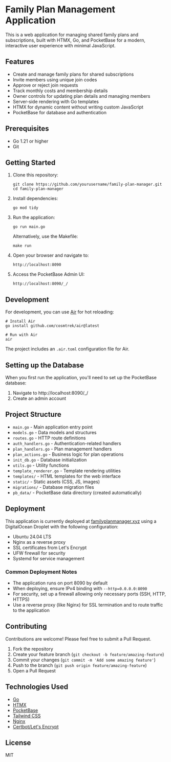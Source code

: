 # Family Plan Management Application

This is a web application for managing shared family plans and subscriptions, built with HTMX, Go, and PocketBase for a modern, interactive user experience with minimal JavaScript.

## Features

- Create and manage family plans for shared subscriptions
- Invite members using unique join codes
- Approve or reject join requests
- Track monthly costs and membership details
- Owner controls for updating plan details and managing members
- Server-side rendering with Go templates
- HTMX for dynamic content without writing custom JavaScript
- PocketBase for database and authentication

## Prerequisites

- Go 1.21 or higher
- Git

## Getting Started

1. Clone this repository:
   ```
   git clone https://github.com/yourusername/family-plan-manager.git
   cd family-plan-manager
   ```

2. Install dependencies:
   ```
   go mod tidy
   ```

3. Run the application:
   ```
   go run main.go
   ```
   
   Alternatively, use the Makefile:
   ```
   make run
   ```

4. Open your browser and navigate to:
   ```
   http://localhost:8090
   ```

5. Access the PocketBase Admin UI:
   ```
   http://localhost:8090/_/
   ```

## Development

For development, you can use [Air](https://github.com/cosmtrek/air) for hot reloading:

```
# Install Air
go install github.com/cosmtrek/air@latest

# Run with Air
air
```

The project includes an `.air.toml` configuration file for Air.

## Setting up the Database

When you first run the application, you'll need to set up the PocketBase database:

1. Navigate to http://localhost:8090/_/
2. Create an admin account
   
## Project Structure

- `main.go` - Main application entry point
- `models.go` - Data models and structures
- `routes.go` - HTTP route definitions
- `auth_handlers.go` - Authentication-related handlers
- `plan_handlers.go` - Plan management handlers
- `plan_actions.go` - Business logic for plan operations
- `init_db.go` - Database initialization
- `utils.go` - Utility functions
- `template_renderer.go` - Template rendering utilities
- `templates/` - HTML templates for the web interface
- `static/` - Static assets (CSS, JS, images)
- `migrations/` - Database migration files
- `pb_data/` - PocketBase data directory (created automatically)

## Deployment

This application is currently deployed at [familyplanmanager.xyz](https://familyplanmanager.xyz) using a DigitalOcean Droplet with the following configuration:

- Ubuntu 24.04 LTS
- Nginx as a reverse proxy
- SSL certificates from Let's Encrypt
- UFW firewall for security
- Systemd for service management

### Common Deployment Notes

- The application runs on port 8090 by default
- When deploying, ensure IPv4 binding with `--http=0.0.0.0:8090`
- For security, set up a firewall allowing only necessary ports (SSH, HTTP, HTTPS)
- Use a reverse proxy (like Nginx) for SSL termination and to route traffic to the application

## Contributing

Contributions are welcome! Please feel free to submit a Pull Request.

1. Fork the repository
2. Create your feature branch (`git checkout -b feature/amazing-feature`)
3. Commit your changes (`git commit -m 'Add some amazing feature'`)
4. Push to the branch (`git push origin feature/amazing-feature`)
5. Open a Pull Request

## Technologies Used

- [Go](https://golang.org/)
- [HTMX](https://htmx.org/)
- [PocketBase](https://pocketbase.io/)
- [Tailwind CSS](https://tailwindcss.com/)
- [Nginx](https://nginx.org/)
- [Certbot/Let's Encrypt](https://certbot.eff.org/)

## License

MIT 
